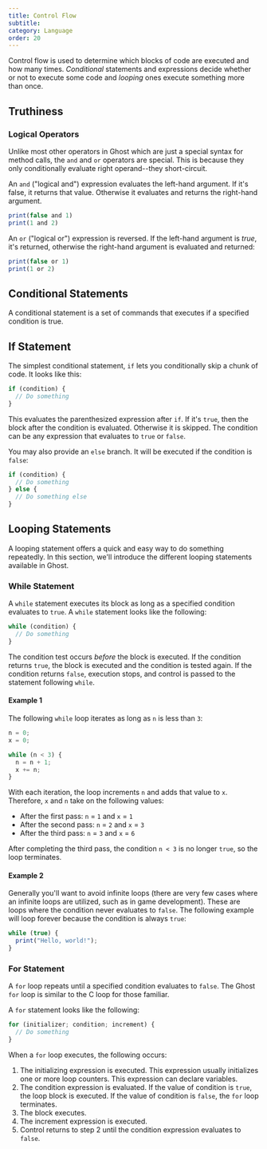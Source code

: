 ```yaml
---
title: Control Flow
subtitle:
category: Language
order: 20
---
```


Control flow is used to determine which blocks of code are executed and how many times. _Conditional_ statements and expressions decide whether or not to execute some code and _looping_ ones execute something more than once.

## Truthiness

### Logical Operators

Unlike most other operators in Ghost which are just a special syntax for method calls, the `and` and `or` operators are special. This is because they only conditionally evaluate right operand--they short-circuit.

An `and` ("logical and") expression evaluates the left-hand argument. If it's false, it returns that value. Otherwise it evaluates and returns the right-hand argument.

```typescript
print(false and 1)
print(1 and 2)
```

An `or` ("logical or") expression is reversed. If the left-hand argument is _true_, it's returned, otherwise the right-hand argument is evaluated and returned:

```typescript
print(false or 1)
print(1 or 2)
```

## Conditional Statements

A conditional statement is a set of commands that executes if a specified condition is true.

## If Statement

The simplest conditional statement, `if` lets you conditionally skip a chunk of code. It looks like this:

```typescript
if (condition) {
  // Do something
}
```

This evaluates the parenthesized expression after `if`. If it's `true`, then the block after the condition is evaluated. Otherwise it is skipped. The condition can be any expression that evaluates to `true` or `false`.

You may also provide an `else` branch. It will be executed if the condition is `false`:

```typescript
if (condition) {
  // Do something
} else {
  // Do something else
}
```

## Looping Statements

A looping statement offers a quick and easy way to do something repeatedly. In this section, we'll introduce the different looping statements available in Ghost.

### While Statement

A `while` statement executes its block as long as a specified condition evaluates to `true`. A `while` statement looks like the following:

```typescript
while (condition) {
  // Do something
}
```

The condition test occurs _before_ the block is executed. If the condition returns `true`, the block is executed and the condition is tested again. If the condition returns `false`, execution stops, and control is passed to the statement following `while`.

#### Example 1

The following `while` loop iterates as long as `n` is less than `3`:

```typescript
n = 0;
x = 0;

while (n < 3) {
  n = n + 1;
  x += n;
}
```

With each iteration, the loop increments `n` and adds that value to `x`. Therefore, `x` and `n` take on the following values:

- After the first pass: `n` = `1` and `x` = `1`
- After the second pass: `n` = `2` and `x` = `3`
- After the third pass: `n` = `3` and `x` = `6`

After completing the third pass, the condition `n < 3` is no longer `true`, so the loop terminates.

#### Example 2

Generally you'll want to avoid infinite loops (there are very few cases where an infinite loops are utilized, such as in game development). These are loops where the condition never evaluates to `false`. The following example will loop forever because the condition is always `true`:

```typescript
while (true) {
  print("Hello, world!");
}
```

### For Statement

A `for` loop repeats until a specified condition evaluates to `false`. The Ghost `for` loop is similar to the C loop for those familiar.

A `for` statement looks like the following:

```typescript
for (initializer; condition; increment) {
  // Do something
}
```

When a `for` loop executes, the following occurs:

1. The initializing expression is executed. This expression usually initializes one or more loop counters. This expression can declare variables.
2. The condition expression is evaluated. If the value of condition is `true`, the loop block is executed. If the value of condition is `false`, the `for` loop terminates.
3. The block executes.
4. The increment expression is executed.
5. Control returns to step 2 until the condition expression evaluates to `false`.
